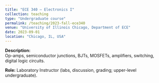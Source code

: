 ```yaml
---
title: "ECE 340 – Electronics I"
collection: teaching
type: "Undergraduate course"
permalink: /teaching/2023-fall-ece340
venue: "University of Illinois Chicago, Department of ECE"
date: 2023-09-01
location: "Chicago, IL, USA"
---
```


**Description:**  
Op-amps, semiconductor junctions, BJTs, MOSFETs, amplifiers, switching, digital logic circuits.  

**Role:** Laboratory Instructor (labs, discussion, grading; upper-level undergraduate).
